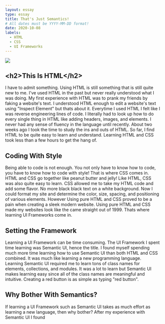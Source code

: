 ```yaml
---
layout: essay
type: essay
title: That's Just Semantics!
# All dates must be YYYY-MM-DD format!
date: 2020-10-08
labels:
  - HTML 
  - CSS
  - UI Frameworks
---
```

<img class="ui medium right floated rounded image" src="https://encrypted-tbn0.gstatic.com/images?q=tbn%3AANd9GcS6EKODL2DcrOyfG6ZaYjam9dfkG3mjepfrKw&usqp=CAU">

## &lt;h2&gt;This Is HTML&lt;&#47;h2&gt;
I have to admit something. Using HTML is still something that is still quite new to me. I've used HTML in the past but never really understood what I was doing. My first experience with HTML was to prank my friends by faking a website's text. I understood HTML enough to edit a website's text using "Inspect Element" but thats about it. Everytime I used HTML I felt like I was reverse engineering lines of code. I literally had to look up how to do every single thing in HTML like adding headers, images, and elements. I never had any sense of fluency in the language until recently. About two weeks ago I took the time to study the ins and outs of HTML. So far, I find HTML to be quite easy to learn and understand. Learning HTML and CSS took less than a few hours to get the hang of.
## Coding With Style
Being able to code is not enough. You not only have to know how to code, you have to know how to code with style! That is where CSS comes in. HTML and CSS go together like peanut butter and jelly! Like HTML, CSS was also quite easy to learn. CSS allowed me to take my HTML code and add some flavor. No more black black text on a white background. Now I could format my site and determine the color, size, spacing, and positioning of various elements. However Using pure HTML and CSS proved to be a pain when creating a sleek modern website. Using pure HTML and CSS made my websites look like the came straight out of 1999. Thats where learning UI Frameworks come in.
## Setting the Framework
Learning a UI Framework can be time consuming. The UI Framework I spent time learning was Semantic UI, hence the title. I found myself spending much more time learning how to use Semantic UI than both HTML and CSS combined. It was much like learning a new programming language. Learning Semantic UI required me to learn tons of class names for elements, collections, and modules. It was a lot to learn but Semantic UI makes learning easy since all of the class names are meaningful and intuitive. Creating a red button is as simple as typing "red button". 
## Why Bother With Semantics?
If learning a UI Framework such as Semantic UI takes as much effort as learning a new language, then why bother? After my experience with Semantic UI I found
